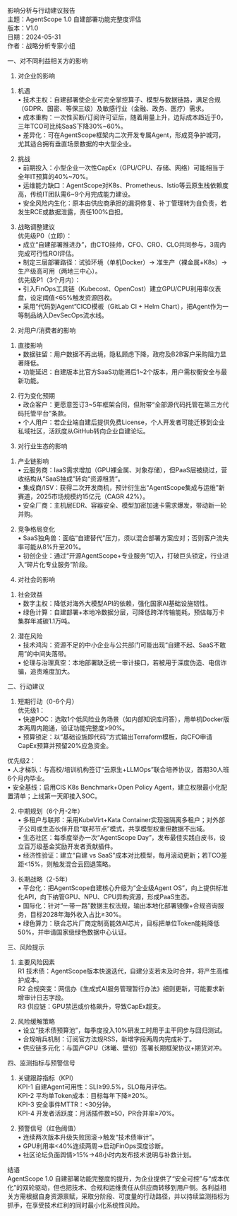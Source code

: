 影响分析与行动建议报告  
主题：AgentScope 1.0 自建部署功能完整度评估  
版本：V1.0  
日期：2024-05-31  
作者：战略分析专家小组  

一、对不同利益相关方的影响  
1. 对企业的影响  
1) 机遇  
• 技术主权：自建部署使企业可完全掌控算子、模型与数据链路，满足合规（GDPR、国密、等保三级）及敏感行业（金融、政务、医疗）需求。  
• 成本重构：一次性买断/订阅许可证后，随着用量上升，边际成本趋近于0，三年TCO可比纯SaaS下降30%~60%。  
• 差异化：可在AgentScope框架内二次开发专属Agent，形成竞争护城河，尤其适合拥有垂直场景数据的中大型企业。  

2) 挑战  
• 前期投入：小型企业一次性CapEx（GPU/CPU、存储、网络）可能相当于全年IT预算的40%~70%。  
• 运维能力缺口：AgentScope对K8s、Prometheus、Istio等云原生栈依赖度高，传统IT团队需6~9个月完成能力建设。  
• 安全风险内生化：原本由供应商承担的漏洞修复、补丁管理转为自负责，若发生RCE或数据泄露，责任100%自担。  

3) 战略调整建议  
优先级P0（立即）：  
• 成立“自建部署推进办”，由CTO挂帅，CFO、CRO、CLO共同参与，3周内完成可行性ROI评估。  
• 制定三层部署路径：试验环境（单机Docker）→ 准生产（裸金属+K8s）→ 生产级高可用（两地三中心）。  
优先级P1（3个月内）：  
• 引入FinOps工具链（Kubecost、OpenCost）建立GPU/CPU利用率仪表盘，设定阈值<65%触发资源回收。  
• 采用“代码到Agent”CICD模板（GitLab CI + Helm Chart），把Agent作为一等制品纳入DevSecOps流水线。  

2. 对用户/消费者的影响  
1) 直接影响  
• 数据驻留：用户数据不再出境，隐私顾虑下降，政府及B2B客户采购阻力显著降低。  
• 功能延迟：自建版本比官方SaaS功能滞后1~2个版本，用户需权衡安全与最新功能。  

2) 行为变化预期  
• 政企客户：更愿意签订3~5年框架合同，但附带“全部源代码托管在第三方代码托管平台”条款。  
• 个人用户：若企业端自建后提供免费License，个人开发者可能迁移到企业私域社区，活跃度从GitHub转向企业自建论坛。  

3. 对行业生态的影响  
1) 产业链影响  
• 云服务商：IaaS需求增加（GPU裸金属、对象存储），但PaaS层被绕过，营收结构从“SaaS抽成”转向“资源租赁”。  
• 集成商/ISV：获得二次开发商机，预计衍生出“AgentScope集成与运维”新赛道，2025市场规模约15亿元（CAGR 42%）。  
• 安全厂商：主机层EDR、容器安全、模型加密加速卡需求爆发，带动新一轮并购。  

2) 竞争格局变化  
• SaaS独角兽：面临“自建替代”压力，须以混合部署方案应对；否则客户流失率可能从8%升至20%。  
• 初创企业：通过“开源AgentScope+专业服务”切入，打破巨头锁定，行业进入“碎片化专业服务”阶段。  

4. 对社会的影响  
1) 社会效益  
• 数字主权：降低对海外大模型API的依赖，强化国家AI基础设施韧性。  
• 绿色计算：自建部署+本地冷数据分层，可降低跨洋传输能耗，预估每万卡集群年减碳1.1万吨。  

2) 潜在风险  
• 技术鸿沟：资源不足的中小企业与公共部门可能出现“自建不起、SaaS不敢用”的中间失落带。  
• 伦理与治理真空：本地部署缺乏统一审计接口，若被用于深度伪造、电信诈骗，追责难度加大。  

二、行动建议  
1. 短期行动（0-6个月）  
优先级1：  
• 快速POC：选取1个低风险业务场景（如内部知识库问答），用单机Docker版本两周内跑通，验证功能完整度>90%。  
• 预算锁定：以“基础设施即代码”方式输出Terraform模板，向CFO申请CapEx预算并预留20%应急资金。  

优先级2：  
• 人才梯队：与高校/培训机构签订“云原生+LLMOps”联合培养协议，首期30人班6个月内毕业。  
• 安全基线：启用CIS K8s Benchmark+Open Policy Agent，建立权限最小化配置清单；上线第一天即接入SOC。  

2. 中期规划（6个月-2年）  
• 多租户与联邦：采用KubeVirt+Kata Container实现强隔离多租户；对外部子公司或生态伙伴开启“联邦节点”模式，共享模型权重但数据不出域。  
• 生态社区：每季度举办一次“AgentScope Day”，发布最佳实践白皮书，设立百万级基金奖励开发者贡献插件。  
• 经济性验证：建立“自建 vs SaaS”成本对比模型，每月滚动更新；若TCO差距<15%，则触发混合云回退策略。  

3. 长期战略（2-5年）  
• 平台化：把AgentScope自建核心升级为“企业级Agent OS”，向上提供标准化API，向下纳管GPU、NPU、CPU异构资源，形成PaaS生态。  
• 国际化：针对“一带一路”数据主权法规，输出本地化部署镜像+合规咨询服务，目标2028年海外收入占比≥30%。  
• 绿色算力：联合芯片厂商定制高能效AI芯片，目标把单位Token能耗降低50%，并申请国家级绿色数据中心认证。  

三、风险提示  
1. 主要风险因素  
R1 技术债：AgentScope版本快速迭代，自建分支若未及时合并，将产生高维护成本。  
R2 合规突变：网信办《生成式AI服务管理暂行办法》细则更新，可能要求新增审计日志字段。  
R3 供应链：GPU禁运或价格飙升，导致CapEx超支。  

2. 风险缓解策略  
• 设立“技术债预算池”，每季度投入10%研发工时用于主干同步与回归测试。  
• 合规哨兵机制：订阅官方法规RSS，新增字段两周内完成补丁。  
• 供应链多元化：与国产GPU（沐曦、壁仞）签署长期框架协议+期货对冲。  

四、监测指标与预警信号  
1. 关键跟踪指标（KPI）  
KPI-1 自建Agent可用性：SLI≥99.5%，SLO每月评估。  
KPI-2 平均单Token成本：目标每年下降≥20%。  
KPI-3 安全事件MTTR：<30分钟。  
KPI-4 开发者活跃度：月活插件数≥50，PR合并率≥70%。  

2. 预警信号（红色阈值）  
• 连续两次版本升级失败回滚→触发“技术债审计”。  
• GPU利用率<40%连续两周→启动FinOps深度诊断。  
• 社区论坛负面舆情>15%→48小时内发布技术说明与补救计划。  

结语  
AgentScope 1.0 自建部署功能完整度的提升，为企业提供了“安全可控”与“成本优化”的双轮驱动，但也把技术、合规和运维责任从供应商转移到用户侧。各利益相关方需根据自身资源禀赋，采取分阶段、可度量的行动路径，并以持续监测指标为抓手，在享受技术红利的同时最小化系统性风险。